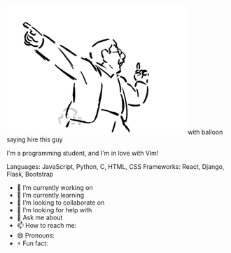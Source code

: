 <img src="/images/pointing.gif"> with balloon saying hire this guy

I'm a programming student, and I'm in love with Vim!

Languages: JavaScript, Python, C, HTML, CSS
Frameworks: React, Django, Flask, Bootstrap


- 🔭 I’m currently working on
- 🌱 I’m currently learning
- 👯 I’m looking to collaborate on
- 🤔 I’m looking for help with
- 💬 Ask me about
- 📫 How to reach me:
- 😄 Pronouns:
- ⚡ Fun fact:

